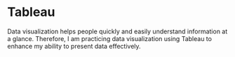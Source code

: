# Tableau

Data visualization helps people quickly and easily understand information at a glance. Therefore, I am practicing data visualization using Tableau to enhance my ability to present data effectively.
